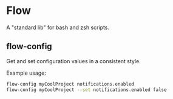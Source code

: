 # Flow

A "standard lib" for bash and zsh scripts.

## flow-config

Get and set configuration values in a consistent style.

Example usage:
```bash
flow-config myCoolProject notifications.enabled
flow-config myCoolProject --set notifications.enabled false
```
